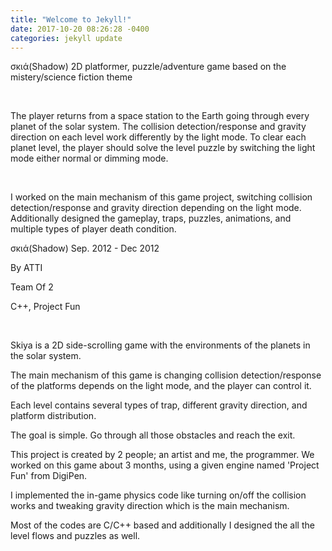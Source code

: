 ```yaml
---
title: "Welcome to Jekyll!"
date: 2017-10-20 08:26:28 -0400
categories: jekyll update
---
```


σκιά(Shadow)
2D platformer, puzzle/adventure game based on the mistery/science fiction theme

​

The player returns from a space station to the Earth going through every planet of the solar system. The collision detection/response and gravity direction on each level work differently by the light mode. To clear each planet level, the player should solve the level puzzle by switching the light mode either normal or dimming mode. 

​

I worked on the main mechanism of this game project, switching collision detection/response and gravity direction depending on the light mode. Additionally designed the gameplay, traps, puzzles, animations, and multiple types of player death condition.

σκιά(Shadow)
Sep. 2012 - Dec 2012

By ATTI

Team Of 2

C++, Project Fun

​

  Skiya is a 2D side-scrolling game with the environments of the planets in the solar system.

  The main mechanism of this game is changing collision detection/response of the platforms depends on the light mode, and the player can control it.

  Each level contains several types of trap, different gravity direction, and platform distribution. 

  The goal is simple. Go through all those obstacles and reach the exit.

 

  This project is created by 2 people; an artist and me, the programmer. We worked on this game about 3 months, using a given engine named 'Project Fun' from DigiPen.

  I implemented the in-game physics code like turning on/off the collision works and tweaking gravity direction which is the main mechanism. 

  Most of the codes are C/C++ based and additionally I designed the all the level flows and puzzles as well.